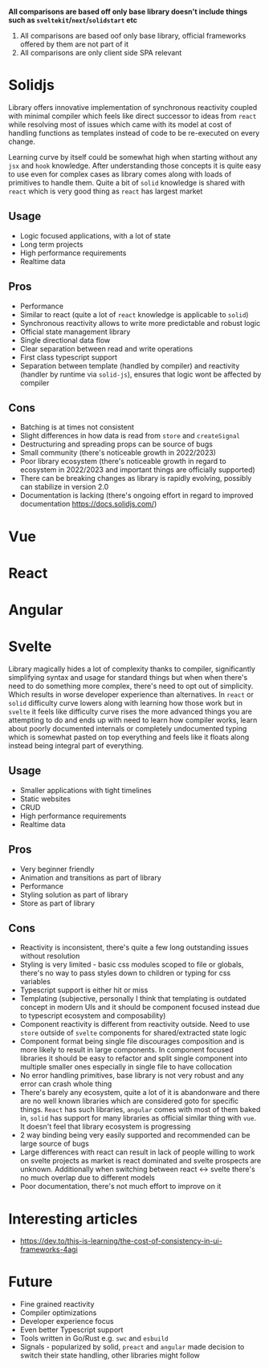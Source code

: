 **All comparisons are based off only base library doesn't include things such as `sveltekit`/`next`/`solidstart` etc**

1. All comparisons are based oof only base library, official frameworks offered by them are not part of it
2. All comparisons are only client side SPA relevant

# Solidjs

Library offers innovative implementation of synchronous reactivity coupled with minimal compiler which feels like direct successor to ideas from `react` while resolving most of issues which came with its model at cost of handling functions as templates instead of code to be re-executed on every change.

Learning curve by itself could be somewhat high when starting without any `jsx` and `hook` knowledge. After understanding those concepts it is quite easy to use even for complex cases as library comes along with loads of primitives to handle them. Quite a bit of `solid` knowledge is shared with `react` which is very good thing as `react` has largest market

## Usage
- Logic focused applications, with a lot of state
- Long term projects
- High performance requirements
- Realtime data

## Pros
- Performance
- Similar to react (quite a lot of `react` knowledge is applicable to `solid`)
- Synchronous reactivity allows to write more predictable and robust logic
- Official state management library
- Single directional data flow
- Clear separation between read and write operations
- First class typescript support
- Separation between template (handled by compiler) and reactivity (handler by runtime via `solid-js`), ensures that logic wont be affected by compiler 
  
## Cons
- Batching is at times not consistent
- Slight differences in how data is read from `store` and `createSignal`
- Destructuring and spreading props can be source of bugs
- Small community (there's noticeable growth in 2022/2023)
- Poor library ecosystem (there's noticeable growth in regard to ecosystem in 2022/2023 and important things are officially supported)
- There can be breaking changes as library is rapidly evolving, possibly can stabilize in version 2.0
- Documentation is lacking (there's ongoing effort in regard to improved documentation https://docs.solidjs.com/)

# Vue

# React

# Angular

# Svelte

Library magically hides a lot of complexity thanks to compiler, significantly simplifying syntax and usage for standard things but when when there's need to do something more complex, there's need to opt out of simplicity. Which results in worse developer experience than alternatives. In `react` or `solid` difficulty curve lowers along with learning how those work but in `svelte` it feels like difficulty curve rises the more advanced things you are attempting to do and ends up with need to learn how compiler works, learn about poorly documented internals or completely undocumented typing which is somewhat pasted on top everything and feels like it floats along instead being integral part of everything.

## Usage
- Smaller applications with tight timelines
- Static websites
- CRUD
- High performance requirements
- Realtime data

## Pros

- Very beginner friendly
- Animation and transitions as part of library
- Performance
- Styling solution as part of library
- Store as part of library

## Cons

- Reactivity is inconsistent, there's quite a few long outstanding issues without resolution
- Styling is very limited - basic css modules scoped to file or globals, there's no way to pass styles down to children or typing for css variables
- Typescript support is either hit or miss
- Templating (subjective, personally I think that templating is outdated concept in modern UIs and it should be component focused instead due to typescript ecosystem and composability)
- Component reactivity is different from reactivity outside. Need to use `store` outside of `svelte` components for shared/extracted state logic
- Component format being single file discourages composition and is more likely to result in large components. In component focused libraries it should be easy to refactor and split single component into multiple smaller ones especially in single file to have collocation
- No error handling primitives, base library is not very robust and any error can crash whole thing
- There's barely any ecosystem, quite a lot of it is abandonware and there are no well known libraries which are considered goto for specific things. `React` has such libraries, `angular` comes with most of them baked in, `solid` has support for many libraries as official similar thing with `vue`. It doesn't feel that library ecosystem is progressing
- 2 way binding being very easily supported and recommended can be large source of bugs
- Large differences with react can result in lack of people willing to work on svelte projects as market is react dominated and svelte prospects are unknown. Additionally when switching between react <-> svelte there's no much overlap due to different models
- Poor documentation, there's not much effort to improve on it

# Interesting articles
- https://dev.to/this-is-learning/the-cost-of-consistency-in-ui-frameworks-4agi

# Future
- Fine grained reactivity
- Compiler optimizations
- Developer experience focus
- Even better Typescript support
- Tools written in Go/Rust e.g. `swc` and `esbuild`
- Signals - popularized by solid, `preact` and `angular` made decision to switch their state handling, other libraries might follow